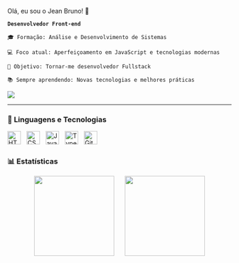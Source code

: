 Olá, eu sou o Jean Bruno! 👋

**`Desenvolvedor Front-end`**

    🎓 Formação: Análise e Desenvolvimento de Sistemas
    
    💻 Foco atual: Aperfeiçoamento em JavaScript e tecnologias modernas
    
    🎯 Objetivo: Tornar-me desenvolvedor Fullstack
    
    📚 Sempre aprendendo: Novas tecnologias e melhores práticas


<a href="https://www.linkedin.com/in/jean-bruno-gomes-/" target="_blank"><img src="https://img.shields.io/badge/-LinkedIn-%230077B5?style=for-the-badge&logo=linkedin&logoColor=white" target="_blank"></a> 

---

### 🤖 Linguagens e Tecnologias

<img 
    align="left" 
    alt="HTML"
    title="HTML" 
    width="30px" 
    style="padding-right: 10px;" 
    src="https://cdn.jsdelivr.net/gh/devicons/devicon@latest/icons/html5/html5-original.svg" 
/>
<img 
    align="left" 
    alt="CSS" 
    title="CSS"
    width="30px" 
    style="padding-right: 10px;" 
    src="https://cdn.jsdelivr.net/gh/devicons/devicon@latest/icons/css3/css3-original.svg" 
/>
<img 
    align="left" 
    alt="JavaScript" 
    title="JavaScript"
    width="30px" 
    style="padding-right: 10px;" 
    src="https://cdn.jsdelivr.net/gh/devicons/devicon@latest/icons/javascript/javascript-original.svg" 
/>
<img 
    align="left" 
    alt="TypeScript"
    title="TypeScript" 
    width="30px" 
    style="padding-right: 10px;" 
    src="https://cdn.jsdelivr.net/gh/devicons/devicon@latest/icons/typescript/typescript-original.svg" 
/>

<img 
    align="left" 
    alt="Git"
    title="Git" 
    width="30px" 
    style="padding-right: 10px;" 
    src="https://cdn.jsdelivr.net/gh/devicons/devicon@latest/icons/git/git-original.svg" 
/>

<br/>
<br/>

### 📊 Estatísticas

<div align="center">
  <img height="180em" src="https://github-readme-stats.vercel.app/api?username=Jeaanb&show_icons=true&theme=tokyonight&include_all_commits=true&locale=pt-br"/>
  &nbsp;&nbsp;&nbsp;&nbsp;
  <img height="180em" src="https://github-readme-stats.vercel.app/api/top-langs/?username=Jeaanb&theme=tokyonight&layout=compact&custom_title=Tecnologias&langs_count=9"/>
</div>


